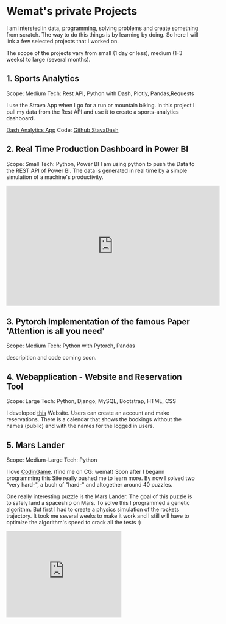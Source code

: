 # Wemat's private Projects

I am intersted in data, programming, solving problems and create something from scratch. The way to do this things is by learning by doing. So here I will link a few selected projects that I worked on. 

The scope of the projects vary from small (1 day or less), medium (1-3 weeks) to large (several months). 

## 1. Sports Analytics 
Scope: Medium 
Tech: Rest API, Python with Dash, Plotly, Pandas,Requests

I use the Strava App when I go for a run or mountain biking. In this project I pull my data from the Rest API and use it to create a sports-analytics dashboard.

<a href="https://sport-analytics-wemat.herokuapp.com">Dash Analytics App</a>
Code: <a href="https://github.com/wemat/StravaDash">Github StavaDash</a> 

## 2. Real Time Production Dashboard in Power BI 
Scope: Small
Tech: Python, Power BI
I am using python to push the Data to the REST API of Power BI. 
The data is generated in real time by a simple simulation of a machine's productivity. 

<iframe width="560" height="315" src="https://www.youtube.com/embed/gaC_FTTJbC0" title="YouTube video player" frameborder="0" allow="accelerometer; autoplay; clipboard-write; encrypted-media; gyroscope; picture-in-picture" allowfullscreen></iframe>


## 3. Pytorch Implementation of the famous Paper 'Attention is all you need'
Scope: Medium
Tech: Python with Pytorch, Pandas 

descripition and code coming soon. 

## 4. Webapplication - Website and Reservation Tool 
Scope: Large
Tech: Python, Django, MySQL, Bootstrap, HTML, CSS

I developed <a href="https://www.tuoretta.ch/">this</a>  Website. Users can create an account and make reservations. There is a calendar that shows the bookings without the names (public) and with the names for the logged in users. 


## 5. Mars Lander 
Scope: Medium-Large
Tech: Python

I love <a href="https://www.codingame.com/start">CodinGame</a>. (find me on CG: wemat) Soon after I begann programming this Site really pushed me to learn more. By now I solved two "very hard-", a buch of "hard-" and altogether around 40 puzzles. 

One really interesting puzzle is the Mars Lander. The goal of this puzzle is to safely land a spaceship on Mars. 
To solve this I programmed a genetic algorithm. But first I had to create a physics simulation of the rockets trajectory. It took me several weeks to make it work and I still will have to optimize the algorithm's speed to crack all the tests :) 

<div style="padding:75% 0 0 0;position:relative;"><iframe src="https://player.vimeo.com/video/775979072?h=ec9eaf3a97&amp;badge=0&amp;autopause=0&amp;player_id=0&amp;app_id=58479" frameborder="0" allow="autoplay; fullscreen; picture-in-picture" allowfullscreen style="position:absolute;top:0;left:0;width:60%;height:60%;" title="GeneticAlgo.mov"></iframe></div><script src="https://player.vimeo.com/api/player.js"></script>


